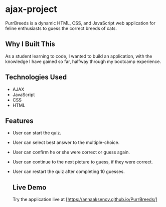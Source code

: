 # ajax-project

PurrBreeds is a dynamic HTML, CSS, and JavaScript web application for feline enthusiasts to guess the correct breeds of cats.

## Why I Built This

As a student learning to code, I wanted to build an application, with the knowledge I have gained so far, halfway through my bootcamp experience.

## Technologies Used

- AJAX
- JavaScript
- CSS
- HTML

## Features

- User can start the quiz.
- User can select best answer to the multiple-choice.
- User can confirm he or she were correct or guess again.
- User can continue to the next picture to guess, if they were correct.
- User can restart the quiz after completing 10 guesses.

  ## Live Demo

  Try the application live at [https://annaaksenov.github.io/PurrBreeds/]

